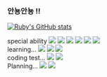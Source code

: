 ### 안뇽안뇽 !!

<!--
**34ruby/34ruby** is a ✨ _special_ ✨ repository because its `README.md` (this file) appears on your GitHub profile.

Here are some ideas to get you started:

- 🔭 I’m currently working on ...
- 🌱 I’m currently learning ...
- 👯 I’m looking to collaborate on ...
- 🤔 I’m looking for help with ...
- 💬 Ask me about ...
- 📫 How to reach me: ...
- 😄 Pronouns: ...
- ⚡ Fun fact: ...
-->

[![Ruby's GitHub stats](https://github-readme-stats.vercel.app/api?username=34ruby&show_icons=true&theme=dracula)](https://github.com/34ruby/github-readme-stats)

special ability
<img src="https://img.shields.io/badge/HTML5-E34F26?style=flat-square&logo=HTML5&logoColor=white"/></a>
<img src="https://img.shields.io/badge/CSS3-1572B6?style=flat-square&logo=CSS3&logoColor=white"/></a>
<img src="https://img.shields.io/badge/JavaScript-F7DF1E?style=flat-square&logo=JavaScript&logoColor=black"/></a>
<img src="https://img.shields.io/badge/Photoshop-31A8FF?style=flat-square&logo=AdobePhotoshop&logoColor=black"/></a>
<img src="https://img.shields.io/badge/Illustrator-FF9A00?style=flat-square&logo=AdobeIllustrator&logoColor=black"/></a>
<img src="https://img.shields.io/badge/XD-FF61F6?style=flat-square&logo=AdobeXD&logoColor=black"/></a>
<br>
learning...
<img src="https://img.shields.io/badge/Vue.js-1572B6?style=flat-square&logo=Vue.js&logoColor=white"/></a>
<img src="https://img.shields.io/badge/Laravel-FF2D20?style=flat-square&logo=Laravel&logoColor=white"/></a>
<img src="https://img.shields.io/badge/MariaDB-003545?style=flat-square&logo=MariaDB&logoColor=white"/></a>
<br>
coding test...
<img src="https://img.shields.io/badge/Ruby-CC342D?style=flat-square&logo=Ruby&logoColor=white"/></a>
<img src="https://img.shields.io/badge/JavaScript-F7DF1E?style=flat-square&logo=JavaScript&logoColor=black"/></a>
<br>
Planning...
<img src="https://img.shields.io/badge/React-61DAFB?style=flat-square&logo=React&logoColor=white"/></a>
<img src="https://img.shields.io/badge/Rails-CC0000?style=flat-square&logo=RubyonRails&logoColor=white"/></a>
